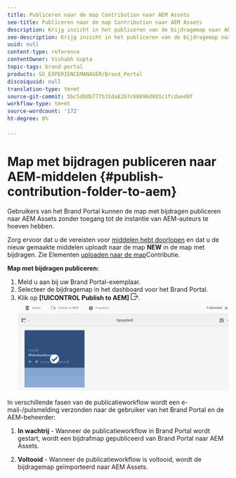 ```yaml
---
title: Publiceren naar de map Contribution naar AEM Assets
seo-title: Publiceren naar de map Contribution naar AEM Assets
description: Krijg inzicht in het publiceren van de bijdragemap naar AEM Assets in Brand Portal.
seo-description: Krijg inzicht in het publiceren van de bijdragemap naar AEM Assets in Brand Portal.
uuid: null
content-type: reference
contentOwner: Vishabh Gupta
topic-tags: brand-portal
products: SG_EXPERIENCEMANAGER/Brand_Portal
discoiquuid: null
translation-type: tm+mt
source-git-commit: 5bc5d8db777b31da82b7c68896d881c1fcdaed8f
workflow-type: tm+mt
source-wordcount: '172'
ht-degree: 0%

---
```



# Map met bijdragen publiceren naar AEM-middelen {#publish-contribution-folder-to-aem}

Gebruikers van het Brand Portal kunnen de map met bijdragen publiceren naar AEM Assets zonder toegang tot de instantie van AEM-auteurs te hoeven hebben.

Zorg ervoor dat u de vereisten voor [middelen hebt doorlopen](brand-portal-download-asset-requirements.md) en dat u de nieuw gemaakte middelen uploadt naar de map **NEW** in de map met bijdragen. Zie Elementen [uploaden naar de map](brand-portal-upload-assets-to-contribution-folder.md)Contributie.

**Map met bijdragen publiceren:**

1. Meld u aan bij uw Brand Portal-exemplaar.
1. Selecteer de bijdragemap in het dashboard voor het Brand Portal.
1. Klik op **[!UICONTROL Publish to AEM]** ![](assets/export.png).
   ![](assets/publish-contribution-folder-to-aem.png)

In verschillende fasen van de publicatieworkflow wordt een e-mail-/pulsmelding verzonden naar de gebruiker van het Brand Portal en de AEM-beheerder:
1. **In wachtrij** - Wanneer de publicatieworkflow in Brand Portal wordt gestart, wordt een bijdrafmap gepubliceerd van Brand Portal naar AEM Assets.

1. **Voltooid** - Wanneer de publicatieworkflow is voltooid, wordt de bijdragemap geïmporteerd naar AEM Assets.


